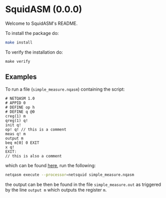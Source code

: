 SquidASM (0.0.0)
=====================================================

Welcome to SquidASM's README.

To install the package do:
```bash
make install
```

To verify the installation do:
```
make verify
```

Examples
--------

To run a file (`simple_measure.nqasm`) containing the script:
```
# NETQASM 1.0
# APPID 0
# DEFINE op h
# DEFINE q @0
creg(1) m
qreg(1) q!
init q!
op! q! // this is a comment
meas q! m
output m
beq m[0] 0 EXIT
x q!
EXIT:
// this is also a comment
```
which can be found [here](https://gitlab.tudelft.nl/qinc-wehner/NetQASM/NetQASM/blob/master/examples/netqasm_files/simple_measure.nqasm), run the following:
```sh
netqasm execute --processor=netsquid simple_measure.nqasm
```
the output can be then be found in the file `simple_measure.out` as triggered by the line `output m` which outputs the register `m`.
